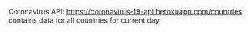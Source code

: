 Coronavirus API:
https://coronavirus-19-api.herokuapp.com/countries
contains data for all countries for current day